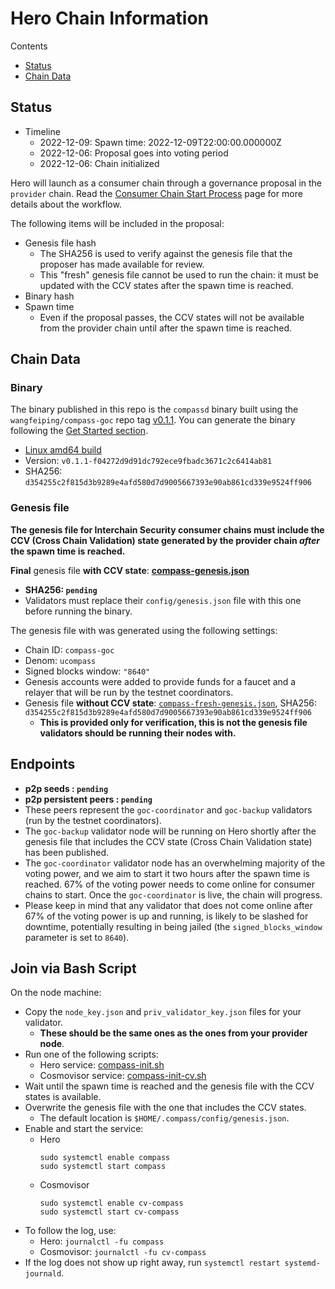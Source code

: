 # Hero Chain Information

Contents

* [Status](#status)
* [Chain Data](#chain-data)

## Status

* Timeline
  * 2022-12-09: Spawn time: 2022-12-09T22:00:00.000000Z 
  * 2022-12-06: Proposal goes into voting period
  * 2022-12-06: Chain initialized

Hero will launch as a consumer chain through a governance proposal in the `provider` chain. Read the [Consumer Chain Start Process](https://github.com/hyphacoop/ics-testnets/blob/main/docs/Consumer-Chain-Start-Process.md) page for more details about the workflow.

The following items will be included in the proposal:
* Genesis file hash
  * The SHA256 is used to verify against the genesis file that the proposer has made available for review.
  * This "fresh" genesis file cannot be used to run the chain: it must be updated with the CCV states after the spawn time is reached.
* Binary hash
* Spawn time
  * Even if the proposal passes, the CCV states will not be available from the provider chain until after the spawn time is reached.

## Chain Data

### Binary

The binary published in this repo is the `compassd` binary built using the `wangfeiping/compass-goc` repo tag [v0.1.1](https://github.com/wangfeiping/compass-goc/releases/tag/v0.1.1). You can generate the binary following the [Get Started section](https://github.com/wangfeiping/compass-goc#build-and-run-instructions).

  * [Linux amd64 build](compassd)
  * Version: `v0.1.1-f04272d9d91dc792ece9fbadc3671c2c6414ab81`
  * SHA256: `d354255c2f815d3b9289e4afd580d7d9005667393e90ab861cd339e9524ff906`

### Genesis file

**The genesis file for Interchain Security consumer chains must include the CCV (Cross Chain Validation) state generated by the provider chain _after_ the spawn time is reached.**

**Final** genesis file **with CCV state**: **[compass-genesis.json](compass-genesis.json)**
- **SHA256: `pending`**
- Validators must replace their `config/genesis.json` file with this one before running the binary.

The genesis file with was generated using the following settings:

* Chain ID: `compass-goc`
* Denom: `ucompass`
* Signed blocks window: `"8640"`
* Genesis accounts were added to provide funds for a faucet and a relayer that will be run by the testnet coordinators.
* Genesis file **without CCV state**: [`compass-fresh-genesis.json`](compass-fresh-genesis.json), SHA256: `d354255c2f815d3b9289e4afd580d7d9005667393e90ab861cd339e9524ff906`
  * **This is provided only for verification, this is not the genesis file validators should be running their nodes with.**

## Endpoints

* **p2p seeds : `pending`**
* **p2p persistent peers : `pending`**
* These peers represent the `goc-coordinator` and `goc-backup` validators (run by the testnet coordinators). 
* The `goc-backup` validator node will be running on Hero shortly after the genesis file that includes the CCV state (Cross Chain Validation state) has been published.
* The `goc-coordinator` validator node has an overwhelming majority of the voting power, and we aim to start it two hours after the spawn time is reached. 67% of the voting power needs to come online for consumer chains to start. Once the `goc-coordinator` is live, the chain will progress.
* Please keep in mind that any validator that does not come online after 67% of the voting power is up and running, is likely to be slashed for downtime, potentially resulting in being jailed (the `signed_blocks_window` parameter is set to `8640`).

## Join via Bash Script

On the node machine:
- Copy the `node_key.json` and `priv_validator_key.json` files for your validator.
  - **These should be the same ones as the ones from your provider node**.
- Run one of the following scripts:
  - Hero service: [compass-init.sh](compass-init.sh)
  - Cosmovisor service: [compass-init-cv.sh](compass-init-cv.sh)
- Wait until the spawn time is reached and the genesis file with the CCV states is available.
- Overwrite the genesis file with the one that includes the CCV states.
  - The default location is `$HOME/.compass/config/genesis.json`.
- Enable and start the service:
  - Hero
    ```
    sudo systemctl enable compass
    sudo systemctl start compass
    ```
  - Cosmovisor
    ```
    sudo systemctl enable cv-compass
    sudo systemctl start cv-compass
    ```
- To follow the log, use:
  - Hero: `journalctl -fu compass`
  - Cosmovisor: `journalctl -fu cv-compass`
- If the log does not show up right away, run `systemctl restart systemd-journald`.
